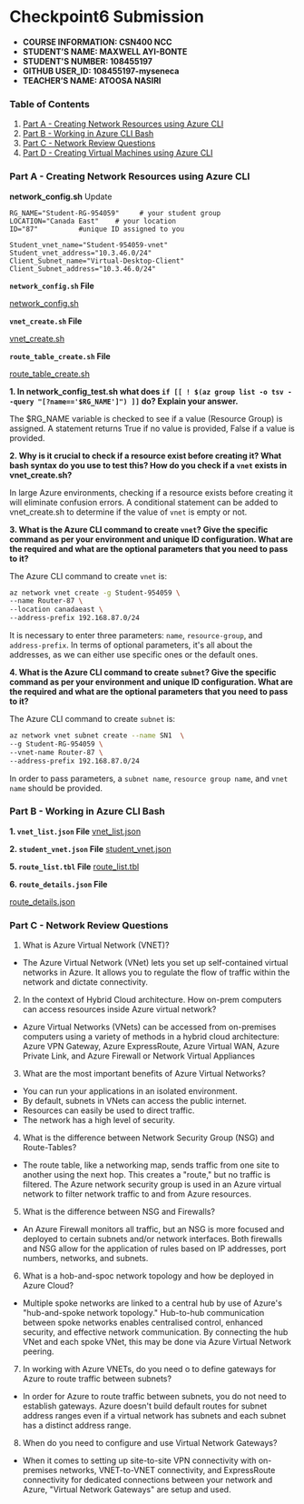 # Checkpoint6 Submission

- **COURSE INFORMATION: CSN400 NCC**
- **STUDENT’S NAME: MAXWELL AYI-BONTE**
- **STUDENT'S NUMBER: 108455197** 
- **GITHUB USER_ID: 108455197-myseneca**
- **TEACHER’S NAME: ATOOSA NASIRI**

### Table of Contents
1. [Part A - Creating Network Resources using Azure CLI](#header1)
2. [Part B - Working in Azure CLI Bash](#header2)
3. [Part C - Network Review Questions](#header3)
4. [Part D - Creating Virtual Machines using Azure CLI](#header4)

### Part A - Creating Network Resources using Azure CLI
**network_config.sh** Update
```
RG_NAME="Student-RG-954059"     # your student group
LOCATION="Canada East"    # your location
ID="87"          #unique ID assigned to you

Student_vnet_name="Student-954059-vnet"
Student_vnet_address="10.3.46.0/24"
Client_Subnet_name="Virtual-Desktop-Client"
Client_Subnet_address="10.3.46.0/24"
```
**`network_config.sh` File**

[network_config.sh](bash-scripts/network_config.sh)

**`vnet_create.sh` File**

[vnet_create.sh](bash-scripts/vnet_create.sh)

**`route_table_create.sh` File**

[route_table_create.sh](bash-scripts/route_table_create.sh)

**1. In network_config_test.sh what does `if [[ ! $(az group list -o tsv --query "[?name=='$RG_NAME']") ]]` do? Explain your answer.**

The $RG_NAME variable is checked to see if a value (Resource Group) is assigned. A statement returns True if no value is provided, False if a value is provided.

**2. Why is it crucial to check if a resource exist before creating it? What bash syntax do you use to test this? How do you check if a `vnet` exists in vnet_create.sh?**

In large Azure environments, checking if a resource exists before creating it will eliminate confusion errors. A conditional statement can be added to vnet_create.sh to determine if the value of `vnet` is empty or not.

**3. What is the Azure CLI command to create `vnet`? Give the specific command as per your environment and unique ID configuration. What are the required and what are the optional parameters that you need to pass to it?**

The Azure CLI command to create `vnet` is: 
``` bash
az network vnet create -g Student-954059 \
--name Router-87 \
--location canadaeast \
--address-prefix 192.168.87.0/24
```
It is necessary to enter three parameters: `name`, `resource-group`, and `address-prefix`. In terms of optional parameters, it's all about the addresses, as we can either use specific ones or the default ones.

**4. What is the Azure CLI command to create `subnet`? Give the specific command as per your environment and unique ID configuration. What are the required and what are the optional parameters that you need to pass to it?**

The Azure CLI command to create `subnet` is: 
``` bash
az network vnet subnet create --name SN1  \
--g Student-RG-954059 \
--vnet-name Router-87 \
--address-prefix 192.168.87.0/24
```
In order to pass parameters, a `subnet name`, `resource group name`, and `vnet name` should be provided.

### Part B - Working in Azure CLI Bash

**1. `vnet_list.json` File**
[vnet_list.json](bash-scripts/vnet_list.json)

**2. `student_vnet.json` File**
[student_vnet.json](bash-scripts/student_vnet.json)

**5. `route_list.tbl` File**
[route_list.tbl](bash-scripts/route_list.tbl.txt)

**6. `route_details.json` File**

[route_details.json](bash-scripts/route_details.json)

### Part C - Network Review Questions

1. What is Azure Virtual Network (VNET)?
- The Azure Virtual Network (VNet) lets you set up self-contained virtual networks in Azure. It allows you to regulate the flow of traffic within the network and dictate connectivity.

2. In the context of Hybrid Cloud architecture. How on-prem computers can access resources inside Azure virtual network?
- Azure Virtual Networks (VNets) can be accessed from on-premises computers using a variety of methods in a hybrid cloud architecture: Azure VPN Gateway, Azure ExpressRoute, Azure Virtual WAN, Azure Private Link, and Azure Firewall or Network Virtual Appliances

3. What are the most important benefits of Azure Virtual Networks?
- You can run your applications in an isolated environment.
- By default, subnets in VNets can access the public internet.
- Resources can easily be used to direct traffic.
- The network has a high level of security.

4. What is the difference between Network Security Group (NSG) and Route-Tables?
- The route table, like a networking map, sends traffic from one site to another using the next hop. This creates a "route," but no traffic is filtered. The Azure network security group is used in an Azure virtual network to filter network traffic to and from Azure resources.

5. What is the difference between NSG and Firewalls?
- An Azure Firewall monitors all traffic, but an NSG is more focused and deployed to certain subnets and/or network interfaces. Both firewalls and NSG allow for the application of rules based on IP addresses, port numbers, networks, and subnets.

6. What is a hob-and-spoc network topology and how be deployed in Azure Cloud?
- Multiple spoke networks are linked to a central hub by use of Azure's "hub-and-spoke network topology." Hub-to-hub communication between spoke networks enables centralised control, enhanced security, and effective network communication. By connecting the hub VNet and each spoke VNet, this may be done via Azure Virtual Network peering.

7. In working with Azure VNETs, do you need o to define gateways for Azure to route traffic between subnets?
- In order for Azure to route traffic between subnets, you do not need to establish gateways. Azure doesn't build default routes for subnet address ranges even if a virtual network has subnets and each subnet has a distinct address range.

8. When do you need to configure and use Virtual Network Gateways?
- When it comes to setting up site-to-site VPN connectivity with on-premises networks, VNET-to-VNET connectivity, and ExpressRoute connectivity for dedicated connections between your network and Azure, "Virtual Network Gateways" are setup and used.
